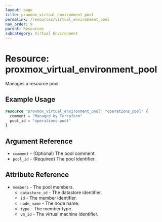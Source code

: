 ```yaml
---
layout: page
title: proxmox_virtual_environment_pool
permalink: /resources/virtual_environment_pool
nav_order: 9
parent: Resources
subcategory: Virtual Environment
---
```


# Resource: proxmox_virtual_environment_pool

Manages a resource pool.

## Example Usage

```terraform
resource "proxmox_virtual_environment_pool" "operations_pool" {
  comment = "Managed by Terraform"
  pool_id = "operations-pool"
}
```

## Argument Reference

* `comment` - (Optional) The pool comment.
* `pool_id` - (Required) The pool identifier.

## Attribute Reference

* `members` - The pool members.
    * `datastore_id` - The datastore identifier.
    * `id` - The member identifier.
    * `node_name` - The node name.
    * `type` - The member type.
    * `vm_id` - The virtual machine identifier.
